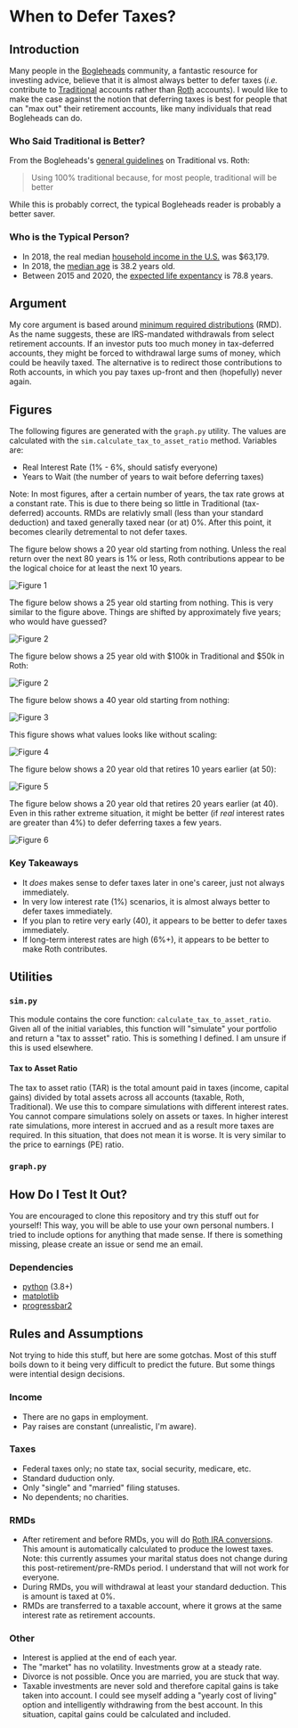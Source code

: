 # When to Defer Taxes?

## Introduction

Many people in the [Bogleheads](https://www.bogleheads.org) community, a
fantastic resource for investing advice, believe that it is almost always better
to defer taxes (_i.e._ contribute to
[Traditional](https://www.bogleheads.org/wiki/Traditional_IRA) accounts rather
than [Roth](https://www.bogleheads.org/wiki/Roth_IRA) accounts). I would like to
make the case against the notion that deferring taxes is best for people that
can "max out" their retirement accounts, like many individuals that read
Bogleheads can do.

### Who Said Traditional is Better?

From the Bogleheads's [general
guidelines](https://www.bogleheads.org/wiki/Traditional_versus_Roth#General_guidelines)
on Traditional vs. Roth:

> Using 100% traditional because, for most people, traditional will be better

While this is probably correct, the typical Bogleheads reader is probably a
better saver.

### Who is the Typical Person?

* In 2018, the real median [household income in the
U.S.](https://en.wikipedia.org/wiki/Household_income_in_the_United_States) was
$63,179.
* In 2018, the [median
age](https://en.wikipedia.org/wiki/Demographics_of_the_United_States#Median_age_of_the_population)
is 38.2 years old.
* Between 2015 and 2020, the [expected life
expentancy](https://en.wikipedia.org/wiki/Demographics_of_the_United_States#Vital_statistics_2)
is 78.8 years.

## Argument

My core argument is based around [minimum required
distributions](https://www.bogleheads.org/wiki/Required_Minimum_Distribution)
(RMD). As the name suggests, these are IRS-mandated withdrawals from select
retirement accounts. If an investor puts too much money in tax-deferred
accounts, they might be forced to withdrawal large sums of money, which could be
heavily taxed. The alternative is to redirect those contributions to Roth
accounts, in which you pay taxes up-front and then (hopefully) never again.

## Figures

The following figures are generated with the `graph.py` utility. The values are
calculated with the `sim.calculate_tax_to_asset_ratio` method. Variables are:

* Real Interest Rate (1% - 6%, should satisfy everyone)
* Years to Wait (the number of years to wait before deferring taxes)

Note: In most figures, after a certain number of years, the tax rate grows at a
constant rate. This is due to there being so little in Traditional
(tax-deferred) accounts. RMDs are relativly small (less than your standard
deduction) and taxed generally taxed near (or at) 0%. After this point, it
becomes clearily detremental to not defer taxes.

The figure below shows a 20 year old starting from nothing. Unless the real
return over the next 80 years is 1% or less, Roth contributions appear to be the
logical choice for at least the next 10 years.

![Figure 1](https://github.com/6a74/finance/blob/master/figures/Figure_20.png?raw=true)

The figure below shows a 25 year old starting from nothing. This is very similar
to the figure above. Things are shifted by approximately five years; who would
have guessed?

![Figure 2](https://github.com/6a74/finance/blob/master/figures/Figure_25.png?raw=true)

The figure below shows a 25 year old with \$100k in Traditional and \$50k in Roth:

![Figure 2](https://github.com/6a74/finance/blob/master/figures/Figure_25_with_assets.png?raw=true)

The figure below shows a 40 year old starting from nothing:

![Figure 3](https://github.com/6a74/finance/blob/master/figures/Figure_40.png?raw=true)

This figure shows what values looks like without scaling:

![Figure 4](https://github.com/6a74/finance/blob/master/figures/Figure_20_noscale.png?raw=true)

The figure below shows a 20 year old that retires 10 years earlier (at 50):

![Figure 5](https://github.com/6a74/finance/blob/master/figures/Figure_20_retire_at_50.png?raw=true)

The figure below shows a 20 year old that retires 20 years earlier (at 40). Even
in this rather extreme situation, it might be better (if _real_ interest rates
are greater than 4%) to defer deferring taxes a few years.

![Figure 6](https://github.com/6a74/finance/blob/master/figures/Figure_20_retire_at_40.png?raw=true)

### Key Takeaways

* It _does_ makes sense to defer taxes later in one's career, just not always
  immediately.
* In very low interest rate (1%) scenarios, it is almost always better to defer
  taxes immediately.
* If you plan to retire very early (40), it appears to be better to defer
  taxes immediately.
* If long-term interest rates are high (6%+), it appears to be better to
  make Roth contributes.

## Utilities

### `sim.py`

This module contains the core function: `calculate_tax_to_asset_ratio`. Given
all of the initial variables, this function will "simulate" your portfolio and
return a "tax to assset" ratio. This is something I defined. I am unsure if this
is used elsewhere.

#### Tax to Asset Ratio

The tax to asset ratio (TAR) is the total amount paid in taxes (income, capital
gains) divided by total assets across all accounts (taxable, Roth, Traditional).
We use this to compare simulations with different interest rates. You cannot
compare simulations solely on assets or taxes. In higher interest rate
simulations, more interest in accrued and as a result more taxes are required.
In this situation, that does not mean it is worse. It is very similar to the
price to earnings (PE) ratio.

### `graph.py`

## How Do I Test It Out?

You are encouraged to clone this repository and try this stuff out for yourself!
This way, you will be able to use your own personal numbers. I tried to include
options for anything that made sense. If there is something missing, please
create an issue or send me an email.

### Dependencies

* [python](https://docs.python.org/3/whatsnew/3.8.html) (3.8+)
* [matplotlib](https://matplotlib.org)
* [progressbar2](https://pypi.org/project/progressbar2/)

## Rules and Assumptions

Not trying to hide this stuff, but here are some gotchas. Most of this stuff
boils down to it being very difficult to predict the future. But some things
were intential design decisions.

### Income

* There are no gaps in employment.
* Pay raises are constant (unrealistic, I'm aware).

### Taxes

* Federal taxes only; no state tax, social security, medicare, etc.
* Standard duduction only.
* Only "single" and "married" filing statuses.
* No dependents; no charities.

### RMDs

* After retirement and before RMDs, you will do [Roth IRA
  conversions](https://www.bogleheads.org/wiki/Roth_IRA_conversion). This amount
  is automatically calculated to produce the lowest taxes. Note: this currently
  assumes your marital status does not change during this
  post-retirement/pre-RMDs period. I understand that will not work for everyone.
* During RMDs, you will withdrawal at least your standard deduction. This is
  amount is taxed at 0%.
* RMDs are transferred to a taxable account, where it grows at the same interest
  rate as retirement accounts.

### Other

* Interest is applied at the end of each year.
* The "market" has no volatility. Investments grow at a steady rate.
* Divorce is not possible. Once you are married, you are stuck that way.
* Taxable investments are never sold and therefore capital gains is take taken
  into account. I could see myself adding a "yearly cost of living" option and
  intelligently withdrawing from the best account. In this situation, capital
  gains could be calculated and included.
